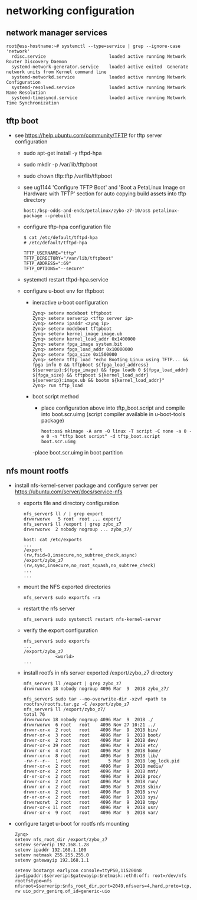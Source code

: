 # networking configuration

## network manager services

```console
root@ess-hostname:~# systemctl --type=service | grep --ignore-case 'network'
  rdisc.service                        loaded active running Network Router Discovery Daemon
  systemd-network-generator.service    loaded active exited  Generate network units from Kernel command line
  systemd-networkd.service             loaded active running Network Configuration
  systemd-resolved.service             loaded active running Network Name Resolution
  systemd-timesyncd.service            loaded active running Network Time Synchronization
```

## tftp boot

- see https://help.ubuntu.com/community/TFTP for tftp server configuration

    - sudo apt-get install -y tftpd-hpa
    - sudo mkdir -p /var/lib/tftpboot
    - sudo chown tftp:tftp /var/lib/tftpboot
    - see ug1144 'Configure TFTP Boot' and 'Boot a PetaLinux Image on Hardware with TFTP' section for auto copying build assets into tftp directory
        ```console
        host:/bsp-odds-and-ends/petalinux/zybo-z7-10/os$ petalinux-package --prebuilt
        ```

    - configure tftp-hpa configuration file

        ```console
        $ cat /etc/default/tftpd-hpa
        # /etc/default/tftpd-hpa

        TFTP_USERNAME="tftp"
        TFTP_DIRECTORY="/var/lib/tftpboot"
        TFTP_ADDRESS=":69"
        TFTP_OPTIONS="--secure"
        ```

    - systemctl restart tftpd-hpa.service

    - configure u-boot env for tftpboot

        - ineractive u-boot configuration
            ```console
            Zynq> setenv modeboot tftpboot
            Zynq> setenv serverip <tftp server ip>
            Zynq> setenv ipaddr <zynq ip>
            Zynq> setenv modeboot tftpboot
            Zynq> setenv kernel_image image.ub
            Zynq> setenv kernel_load_addr 0x1400000
            Zynq> setenv fpga_image system.bit
            Zynq> setenv fpga_load_addr 0x10000000
            Zynq> setenv fpga_size 0x1500000
            Zynq> setenv tftp_load "echo Booting Linux using TFTP... && fpga info 0 && tftpboot ${fpga_load_address} ${serverip}:${fpga_image} && fpga loadb 0 ${fpga_load_addr} ${fpga_size} && tftpboot ${kernel_load_addr} ${serverip}:image.ub && bootm ${kernel_load_addr}"
            Zynq> run tftp_load

        - boot script method

            - place configuration above into tftp_boot.script and compile into boot.scr.uimg (script compiler available in u-boot-tools package)

                ```console
                host:os$ mkimage -A arm -O linux -T script -C none -a 0 -e 0 -n "tftp boot script" -d tftp_boot.script boot.scr.uimg
                ```

            -place boot.scr.uimg in boot partition

## nfs mount rootfs

- install nfs-kernel-server package and configure server per https://ubuntu.com/server/docs/service-nfs

    - exports file and directory configuration

        ```console
        nfs_server$ ll / | grep export
        drwxrwxrwx   5 root  root ... export/
        nfs_server$ ll /export | grep zybo_z7
        drwxrwxrwx  2 nobody nogroup ... zybo_z7/
        ```

        ```console
        host: cat /etc/exports
        ...
        /export                  *(rw,fsid=0,insecure,no_subtree_check,async)
        /export/zybo_z7           *(rw,sync,insecure,no_root_squash,no_subtree_check)
        ...
        ...

    - mount the NFS exported directories

        ```console
        nfs_server$ sudo exportfs -ra
        ```

    - restart the nfs server

        ```console
        nfs_server$ sudo systemctl restart nfs-kernel-server
        ```

    - verify the export configuration

        ```console
        nfs_server$ sudo exportfs
        ...
        /export/zybo_z7
                    <world>
        ...
        ```

    - install rootfs in nfs server exported /export/zybo_z7 directory

        ```console
        mfs_server$ ll /export | grep zybo_z7
        drwxrwxrwx 18 nobody nogroup 4096 Mar  9  2018 zybo_z7/

        nfs_server$ sudo tar --no-overwrite-dir -xzvf <path to rootfs>/rootfs.tar.gz -C /export/zybo_z7
        nfs_server$ ll /export/zybo_z7/
        total 76
        drwxrwxrwx 18 nobody nogroup 4096 Mar  9  2018 ./
        drwxrwxrwx  6 root   root    4096 Nov 27 10:21 ../
        drwxr-xr-x  2 root   root    4096 Mar  9  2018 bin/
        drwxr-xr-x  3 root   root    4096 Mar  9  2018 boot/
        drwxr-xr-x  2 root   root    4096 Mar  9  2018 dev/
        drwxr-xr-x 39 root   root    4096 Mar  9  2018 etc/
        drwxr-xr-x  4 root   root    4096 Mar  9  2018 home/
        drwxr-xr-x  8 root   root    4096 Mar  9  2018 lib/
        -rw-r--r--  1 root   root       5 Mar  9  2018 log_lock.pid
        drwxr-xr-x  2 root   root    4096 Mar  9  2018 media/
        drwxr-xr-x  2 root   root    4096 Mar  9  2018 mnt/
        dr-xr-xr-x  2 root   root    4096 Mar  9  2018 proc/
        drwxr-xr-x  2 root   root    4096 Mar  9  2018 run/
        drwxr-xr-x  2 root   root    4096 Mar  9  2018 sbin/
        drwxr-xr-x  2 root   root    4096 Mar  9  2018 srv/
        dr-xr-xr-x  2 root   root    4096 Mar  9  2018 sys/
        drwxrwxrwt  2 root   root    4096 Mar  9  2018 tmp/
        drwxr-xr-x 11 root   root    4096 Mar  9  2018 usr/
        drwxr-xr-x  9 root   root    4096 Mar  9  2018 var/
        ```

- configure target u-boot for rootfs nfs mounting

    ```console
    Zynq>
    setenv nfs_root_dir /export/zybo_z7
    setenv serverip 192.168.1.28
    setenv ipaddr 192.168.1.100
    setenv netmask 255.255.255.0
    setenv gatewayip 192.168.1.1

    setenv bootargs earlycon console=ttyPS0,115200n8 ip=$ipaddr:$serverip:$gatewayip:$netmask::eth0:off: root=/dev/nfs rootfstype=nfs nfsroot=$serverip:$nfs_root_dir,port=2049,nfsvers=4,hard,proto=tcp,nolock,rsize=1048576,wsize=1048576 rw uio_pdrv_genirq.of_id=generic-uio
    ```


